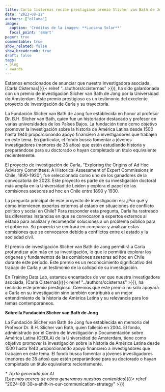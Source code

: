 ```yaml
---
title: Carla Cisternas recibe prestigioso premio Slicher van Bath de Jong
date: '2023-08-22'
authors: ["ollama"]
image:
  caption: 'Créditos de la imagen: **Luciana Solar**'
  focal_point: 'smart'
pager: true
commentable: true
show_related: false
show_breadcrumb: true
draft: false
tags:
- blog
- awards
---
```


Estamos emocionados de anunciar que nuestra investigadora asociada, [Carla Cisternas]({{< relref "../authors/ccisternas" >}}), ha sido galardonada con un premio de investigación Slicher van Bath de Jong por la Universidad de Ámsterdam. Este premio prestigioso es un testimonio del excelente proyecto de investigación de Carla y su trayectoria.

<!--more-->

La Fundación Slicher van Bath de Jong fue establecida en honor al profesor Dr. B.H. Slicher van Bath, quien fue un historiador destacado y profesor en varias universidades de los Países Bajos. La fundación tiene como objetivo promover la investigación sobre la historia de América Latina desde 1500 hasta 1940 proporcionando apoyo financiero a investigadores que trabajen en este tema. En particular, el fondo busca fomentar a jóvenes investigadores (menores de 35 años) que estén estudiando historia y preparándose para su doctorado o hayan completado un título equivalente recientemente.

El proyecto de investigación de Carla, “Exploring the Origins of Ad Hoc Advisory Committees: A Historical Assessment of Expert Commissions in Chile, 1890-1930”, fue seleccionado como uno de los ganadores de la convocatoria de 2023. Este proyecto es parte de su investigación doctoral más amplia en la Universidad de Leiden y explora el papel de las comisiones asesoras ad hoc en Chile entre 1890 y 1930.

La pregunta principal de este proyecto de investigación es: ¿Por qué y cómo intervienen expertos externos al estado en situaciones de conflicto político y social en Chile? Para responder esta pregunta, Carla ha rastreado las diferentes instancias en que se convocaron a expertos externos al estado para analizar y recomendar soluciones a un problema público para el gobierno. Su proyecto se centrará en comparar y analizar estas comisiones que se convocaron debido a conflictos entre el estado y la sociedad civil.

El premio de investigación Slicher van Bath de Jong permitirá a Carla profundizar aún más en su investigación, lo que le permitirá explorar los orígenes y fundamentos de las comisiones asesoras ad hoc en Chile durante este período. Este premio es un reconocimiento significativo del trabajo de Carla y un testimonio de la calidad de su investigación.

En Training Data Lab, estamos encantados de ver que nuestra investigadora asociada, [Carla Cisternas]({{< relref "../authors/ccisternas" >}}), ha recibido este premio prestigioso. Creemos que este premio no solo apoyará a Carla en su investigación sino también contribuirá a un mejor entendimiento de la historia de América Latina y su relevancia para los temas contemporáneos.

**Sobre la Fundación Slicher van Bath de Jong**

La Fundación Slicher van Bath de Jong fue establecida en memoria del Profesor Dr. B.H. Slicher van Bath, quien falleció en 2004. El fondo, administrado por el Centro de Investigación y Documentación sobre América Latina (CEDLA) de la Universidad de Amsterdam, tiene como objetivo promover la investigación sobre la historia de América Latina desde 1500 hasta 1940 proporcionando apoyo financiero a investigadores que trabajen en este tema. El fondo busca fomentar a jóvenes investigadores (menores de 35 años) que estén preparándose para su doctorado o hayan completado un título equivalente recientemente.

_* Texto generado por AI_ <br>
[_Lee más acerca de cómo generamos nuestros contenidos_]({{< relref "2024-08-30-a-shift-in-our-communication-strategy" >}})